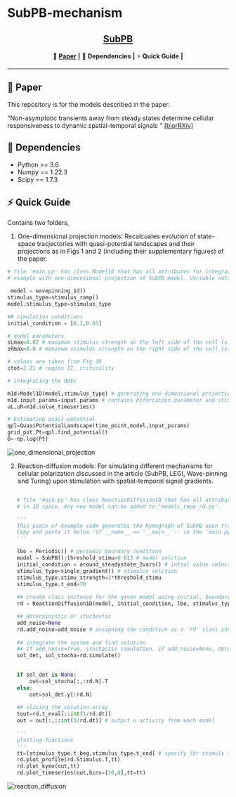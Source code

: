 # SubPB-mechanism


## <div align="center"><b><a href="README.md">SubPB</a></b></div>

<div align="center">

🚩 [**Paper**](#-Paper) **|** 🔧 **Dependencies** **|** ⚡ **Quick Guide** **|** 


</div>

---


## 🚩 Paper

This repository is for the models described in the paper:

"Non-asymptotic transients away from steady states determine cellular responsiveness to dynamic spatial-temporal signals
" [[biorRXiv]]([https://www.biorxiv.org/content/10.1101/2023.06.01.543361v1](https://www.biorxiv.org/content/10.1101/2023.02.03.526969v1)) 

## 🔧 Dependencies 
  - Python >= 3.6 
  - Numpy == 1.22.3
  - Scipy == 1.7.3

## ⚡ Quick Guide

Contains two folders,

1. One-dimensional projection models: 
Recalcuates evolution of state-space tracjectories with quasi-potential landscapes and their projections as in Figs 1 and 2 (including their supplementary figures) of the paper.

```python
# file 'main.py' has class Model1D that has all attributes for integrating the system, estimating quasi-potential landscape and plotting them.
# example with one-dimensional projection of SubPB model. Variable notations same as in text. Any new model can be added to 'models_repo1d.py'. Currently works only for models with two variables.

 model = wavepinning_1d()
stimulus_type=stimulus_ramp()
model.stimulus_type=stimulus_type

## simulation conditions
initial_condition = [0.1,0.05]

# model parameters 
sLmax=0.02 # maximum stimulus strength on the left side of the cell (sleft)
sRmax=0.0 # maximum stimulus strength on the right side of the cell (sright)

# values are taken from Fig 1D
ctot=2.21 # region II, criticality  

# integrating the ODEs

m1d=Model1D(model,stimulus_type) # generating one-dimensional projection model instance
m1d.input_params=input_params # contains bifurcation parameter and stimulus amplitudes
uL,uR=m1d.solve_timeseries()

# Estimating quasi-potential
qpl=QuasiPotentialLandscape(time_point,model,input_params)
grid_pot,Pt=qpl.find_potential() 
Q=-np.log(Pt)
```
![one_dimensional_projection](https://github.com/akhileshpnn/SubPB-mechanism/assets/41164857/2c3f1670-9632-4227-a01f-8fbc44aa028e)

2. Reaction-diffusion models: 
For simulating different mechanisms for cellular polarization discussed in the article (SubPB, LEGI, Wave-pinning and Turing) upon stimulation with spatial-temporal signal
gradients. 

 ```python

    # file 'main.py' has class ReactionDiffusion1D that has all attributes for numerically solving the (two variable or three variable) partial differential equation.
    # in 1D space. Any new model can be added to 'models_repo_rd.py'.

    '''
    This piece of example code generates the Kymograph of SubPB upon transient gradient stimulation (See the image below).
    Copy and paste it below 'if __name__ == '__main__':' in the 'main.py' code. For more details of functions please see the 'main.py' file. 
    '''

    lbo = Periodic() # periodic boundary condition
    model = SubPB();threshold_stimu=0.013 # model selction
    initial_condition = around_steadystate_2vars() # intial value selection    
    stimulus_type=single_gradient() # stimulus selction
    stimulus_type.stimu_strength=2*threshold_stimu 
    stimulus_type.t_end=70
    
    ## create class instance for the given model using initial, boundary and stimulus conditions.
    rd = ReactionDiffusion1D(model, initial_condition, lbo, stimulus_type)

    ## deterministic or stochastic
    add_noise=None
    rd.add_noise=add_noise # assigning the condition as a 'rd' class instance
    
    ## integrate the system and find solution
    ## If add_noise=True, stochastic simulation. If add_noise=None, deterministic simulation.
    sol_det, sol_stocha=rd.simulate()
    
 
    if sol_det is None:
        out=sol_stocha[:,:rd.N].T             
    else:
        out=sol_det.y[:rd.N]
    
    ## slicing the solution array
    tout=rd.t_eval[::int(1/rd.dt)]
    out = out[:,::int(1/rd.dt)] # output u activity from each model
    
    '''
    plotting functions
    '''
    tt=[stimulus_type.t_beg,stimulus_type.t_end] # specify thr stimuls time points
    rd.plot_profile(rd.Stimulus.T,tt)
    rd.plot_kymo(out,tt)     
    rd.plot_timeseries(out,bins=[10,0],tt=tt)
 ```
![reaction_diffusion](https://github.com/akhileshpnn/SubPB-mechanism/assets/41164857/1b94e60e-460f-45d8-82cb-c2cca18bd02a)





  
